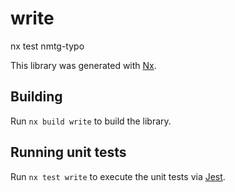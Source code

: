 # write

nx test nmtg-typo

This library was generated with [Nx](https://nx.dev).

## Building

Run `nx build write` to build the library.

## Running unit tests

Run `nx test write` to execute the unit tests via [Jest](https://jestjs.io).

